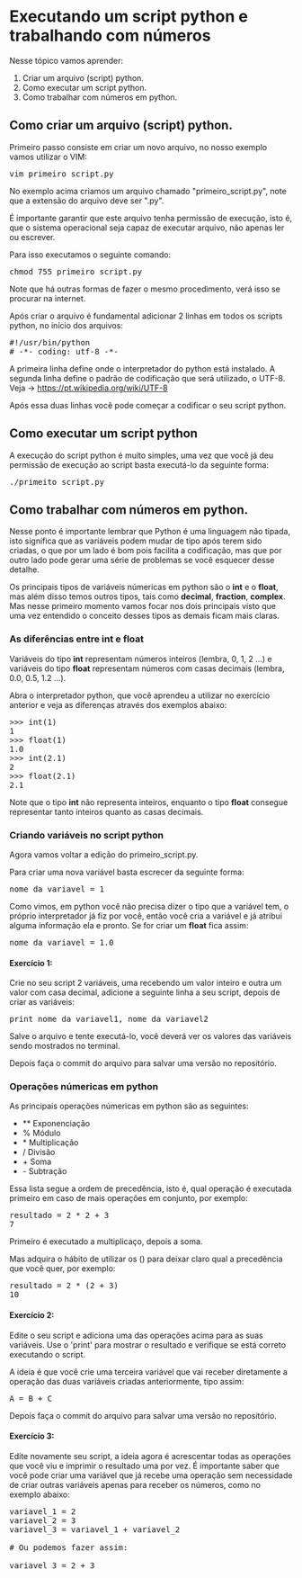 # Executando um script python e trabalhando com números

Nesse tópico vamos aprender:

1. Criar um arquivo (script) python.
2. Como executar um script python.
3. Como trabalhar com números em python.

## Como criar um arquivo (script) python.

Primeiro passo consiste em criar um novo arquivo, no nosso exemplo vamos utilizar o VIM:

<pre>
vim primeiro_script.py
</pre>

No exemplo acima criamos um arquivo chamado "primeiro_script.py", note que a extensão do arquivo deve ser ".py".

É importante garantir que este arquivo tenha permissão de execução, isto é, que o sistema operacional seja capaz de executar arquivo,
não apenas ler ou escrever.

Para isso executamos o seguinte comando:

<pre>
chmod 755 primeiro_script.py
</pre>

Note que há outras formas de fazer o mesmo procedimento, verá isso se procurar na internet.

Após criar o arquivo é fundamental adicionar 2 linhas em todos os scripts python, no início dos arquivos:

<pre>
#!/usr/bin/python
# -*- coding: utf-8 -*-
</pre>

A primeira linha define onde o interpretador do python está instalado. A segunda linha define o padrão de codificação que
será utilizado, o UTF-8. Veja -> https://pt.wikipedia.org/wiki/UTF-8

Após essa duas linhas você pode começar a codificar o seu script python.

## Como executar um script python

A execução do script python é muito simples, uma vez que você já deu permissão de execução ao script basta executá-lo da seguinte
forma:

<pre>
./primeito_script.py
</pre>

## Como trabalhar com números em python.

Nesse ponto é importante lembrar que Python é uma linguagem não tipada, isto significa que as variáveis podem mudar de tipo após terem sido criadas, o que por um lado é bom pois facilita a codificação, mas que por outro lado pode gerar uma série de problemas se você esquecer desse detalhe.

Os principais tipos de variáveis númericas em python são o **int** e o **float**, mas além disso temos outros tipos, tais como **decimal**, **fraction**, **complex**. Mas nesse primeiro momento vamos focar nos dois principais visto que uma vez entendido o conceito desses tipos as demais ficam mais claras.

### As diferências entre int e float

Variáveis do tipo **int** representam números inteiros (lembra, 0, 1, 2 ...) e variáveis do tipo **float** representam números com casas decimais (lembra, 0.0, 0.5, 1.2 ...).

Abra o interpretador python, que você aprendeu a utilizar no exercício anterior e veja as diferenças através dos exemplos abaixo:

<pre>
>>> int(1)
1
>>> float(1)
1.0
>>> int(2.1)
2
>>> float(2.1)
2.1
</pre>

Note que o tipo **int** não representa inteiros, enquanto o tipo **float** consegue representar tanto inteiros quanto as casas decimais.

### Criando variáveis no script python

Agora vamos voltar a edição do primeiro_script.py.

Para criar uma nova variável basta escrecer da seguinte forma:

<pre>
nome_da_variavel = 1
</pre>

Como vimos, em python você não precisa dizer o tipo que a variável tem, o próprio interpretador já fiz por você, então você cria a variável e já atribui alguma informação ela e pronto. Se for criar um **float** fica assim:

<pre>
nome_da_variavel = 1.0
</pre>

#### Exercício 1:

Crie no seu script 2 variáveis, uma recebendo um valor inteiro e outra um valor com casa decimal, adicione a seguinte linha a seu script, depois de criar as variáveis:

<pre>
print nome_da_variavel1, nome_da_variavel2
</pre>

Salve o arquivo e tente executá-lo, você deverá ver os valores das variáveis sendo mostrados no terminal.

Depois faça o commit do arquivo para salvar uma versão no repositório.

### Operações númericas em python

As principais operações númericas em python são as seguintes:
* ** Exponenciação
* % Módulo
* \* Multiplicação
* / Divisão
* \+ Soma
* \- Subtração

Essa lista segue a ordem de precedência, isto é, qual operação é executada primeiro em caso de mais operações em conjunto, por exemplo:

<pre>
resultado = 2 * 2 + 3
7
</pre>

Primeiro é executado a multiplicaço, depois a soma.

Mas adquira o hábito de utilizar os () para deixar claro qual a precedência que você quer, por exemplo:

<pre>
resultado = 2 * (2 + 3)
10
</pre>

#### Exercício 2:

Edite o seu script e adiciona uma das operações acima para as suas variáveis. Use o 'print' para mostrar o resultado e verifique se está correto executando o script.

A ideia é que você crie uma terceira variável que vai receber diretamente a operação das duas variáveis criadas anteriormente, tipo assim:

<pre>
A = B + C
</pre>

Depois faça o commit do arquivo para salvar uma versão no repositório.

#### Exercício 3:

Edite novamente seu script, a ideia agora é acrescentar todas as operações que você viu e imprimir o resultado uma por vez.
É importante saber que você pode criar uma variável que já recebe uma operação sem necessidade de criar outras variáveis apenas para receber os números, como no exemplo abaixo:

<pre>
variavel_1 = 2
variavel_2 = 3
variavel_3 = variavel_1 + variavel_2

# Ou podemos fazer assim:

variavel_3 = 2 + 3
</pre>
